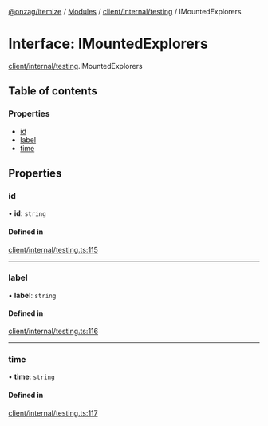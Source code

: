 [@onzag/itemize](../README.md) / [Modules](../modules.md) / [client/internal/testing](../modules/client_internal_testing.md) / IMountedExplorers

# Interface: IMountedExplorers

[client/internal/testing](../modules/client_internal_testing.md).IMountedExplorers

## Table of contents

### Properties

- [id](client_internal_testing.IMountedExplorers.md#id)
- [label](client_internal_testing.IMountedExplorers.md#label)
- [time](client_internal_testing.IMountedExplorers.md#time)

## Properties

### id

• **id**: `string`

#### Defined in

[client/internal/testing.ts:115](https://github.com/onzag/itemize/blob/59702dd5/client/internal/testing.ts#L115)

___

### label

• **label**: `string`

#### Defined in

[client/internal/testing.ts:116](https://github.com/onzag/itemize/blob/59702dd5/client/internal/testing.ts#L116)

___

### time

• **time**: `string`

#### Defined in

[client/internal/testing.ts:117](https://github.com/onzag/itemize/blob/59702dd5/client/internal/testing.ts#L117)

